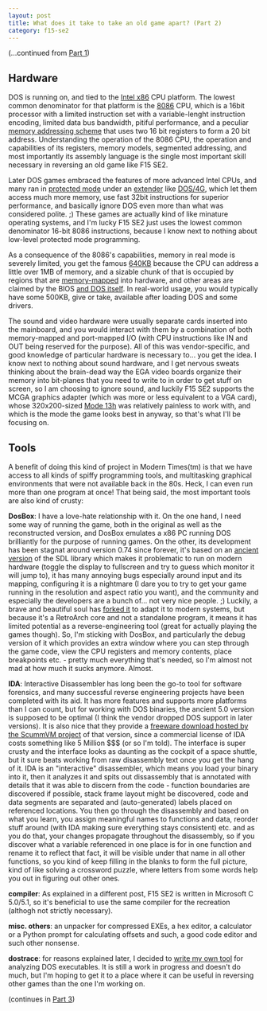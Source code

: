 ```yaml
---
layout: post
title: What does it take to take an old game apart? (Part 2)
category: f15-se2
---
```

(...continued from [Part 1](/f15-se2/2022/12/09/reversing-1.html))

## Hardware

DOS is running on, and tied to the [Intel x86](https://en.wikipedia.org/wiki/X86) CPU platform. The lowest common denominator for that platform is the [8086](https://en.wikipedia.org/wiki/Intel_8086) CPU, which is a 16bit processor with a limited instruction set with a variable-lenght instruction encoding, limited data bus bandwidth, pitiful performance, and a peculiar [memory addressing scheme](https://en.wikipedia.org/wiki/Real_mode#Addressing_capacity) that uses two 16 bit registers to form a 20 bit address. Understanding the operation of the 8086 CPU, the operation and capabilities of its registers, memory models, segmented addressing, and most importantly its assembly language is the single most important skill necessary in reversing an old game like F15 SE2.

Later DOS games embraced the features of more advanced Intel CPUs, and many ran in [protected mode](https://en.wikipedia.org/wiki/Breadth-first_search) under an [extender](https://en.wikipedia.org/wiki/DOS_extender) like [DOS/4G](https://en.wikipedia.org/wiki/DOS/4G), which let them access much more memory, use fast 32bit instructions for superior performance, and basically ignore DOS even more than what was considered polite. ;) These games are actually kind of like minature operating systems, and I'm lucky F15 SE2 just uses the lowest common denominator 16-bit 8086 instructions, because I know next to nothing about low-level protected mode programming.

As a consequence of the 8086's capabilities, memory in real mode is severely limited, you get the famous [640KB](https://en.wikipedia.org/wiki/Conventional_memory#640_KB_barrier) because the CPU can address a little over 1MB of memory, and a sizable chunk of that is occupied by regions that are [memory-mapped](https://en.wikipedia.org/wiki/Memory-mapped_I/O) into hardware, and other areas are claimed by the BIOS [and DOS itself](https://en.wikipedia.org/wiki/DOS_memory_management). In real-world usage, you would typically have some 500KB, give or take, available after loading DOS and some drivers.

The sound and video hardware were usually separate cards inserted into the mainboard, and you would interact with them by a combination of both memory-mapped and port-mapped I/O (with CPU instructions like IN and OUT being reserved for the purpose). All of this was vendor-specific, and good knowledge of particular hardware is necessary to... you get the idea. I know next to nothing about sound hardware, and I get nervous sweats thinking about the brain-dead way the EGA video boards organize their memory into bit-planes that you need to write to in order to get stuff on screen, so I am choosing to ignore sound, and luckily F15 SE2 supports the MCGA graphics adapter (which was more or less equivalent to a VGA card), whose 320x200-sized [Mode 13h](https://en.wikipedia.org/wiki/Mode_13h) was relatively painless to work with, and which is the mode the game looks best in anyway, so that's what I'll be focusing on.

## Tools

A benefit of doing this kind of project in Modern Times(tm) is that we have access to all kinds of spiffy programming tools, and multitasking graphical environments that were not available back in the 80s. Heck, I can even run more than one program at once! That being said, the most important tools are also kind of crusty:

__DosBox__: I have a love-hate relationship with it. On the one hand, I need some way of running the game, both in the original as well as the reconstructed version, and DosBox emulates a x86 PC running DOS brilliantly for the purpose of running games. On the other, its development has been stagnat around version 0.74 since forever, it's based on an [ancient version](https://www.libsdl.org/download-1.2.php) of the SDL library which makes it problematic to run on modern hardware (toggle the display to fullscreen and try to guess which monitor it will jump to), it has many annoying bugs especially around input and its mapping, configuring it is a nightmare (I dare you to try to get your game running in the resolution and aspect ratio you want), and the community and especially the developers are a bunch of... not very nice people. ;) Luckily, a brave and beautiful soul has [forked it](https://github.com/schellingb/dosbox-pure) to adapt it to modern systems, but because it's a RetroArch core and not a standalone program, it means it has limited potential as a reverse-engineering tool (great for actually playing the games though). So, I'm sticking with DosBox, and particularly the debug version of it which provides an extra window where you can step through the game code, view the CPU registers and memory contents, place breakpoints etc. - pretty much everything that's needed, so I'm almost not mad at how much it sucks anymore. Almost.

__IDA__: Interactive Disassembler has long been the go-to tool for software forensics, and many successful reverse engineering projects have been completed with its aid. It has more features and supports more platforms than I can count, but for working with DOS binaries, the ancient 5.0 version is supposed to be optimal (I think the vendor dropped DOS support in later versions). It is also nice that they provide a [freeware download hosted by the ScummVM project](https://www.scummvm.org/news/20180331/) of that version, since a commercial license of IDA costs something like 5 Million $$$ (or so I'm told). The interface is super crusty and the interface looks as daunting as the cockpit of a space shuttle, but it sure beats working from raw disassembly text once you get the hang of it. IDA is an "interactive" disassembler, which means you load your binary into it, then it analyzes it and spits out dissassembly that is annotated with details that it was able to discern from the code - function boundaries are discovered if possible, stack frame layout might be discovered, code and data segments are separated and (auto-generated) labels placed on referenced locations. You then go through the disassembly and based on what you learn, you assign meaningful names to functions and data, reorder stuff around (with IDA making sure everything stays consistent) etc. and as you do that, your changes propagate throughout the disassembly, so if you discover what a variable referenced in one place is for in one function and rename it to reflect that fact, it will be visible under that name in all other functions, so you kind of keep filling in the blanks to form the full picture, kind of like solving a crossword puzzle, where letters from some words help you out in figuring out other ones. 

__compiler__: As explained in a different post, F15 SE2 is written in Microsoft C 5.0/5.1, so it's beneficial to use the same compiler for the recreation (althogh not strictly necessary).

__misc. others__: an unpacker for compressed EXEs, a hex editor, a calculator or a Python prompt for calculating offsets and such, a good code editor and such other nonsense.

__dostrace__: for reasons explained later, I decided to [write my own tool](https://github.com/neuviemeporte/dostrace) for analyzing DOS executables. It is still a work in progress and doesn't do much, but I'm hoping to get it to a place where it can be useful in reversing other games than the one I'm working on.

(continues in [Part 3](/f15-se2/2022/12/09/reversing-3.html))